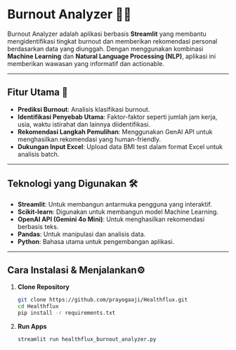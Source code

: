 # Burnout Analyzer 🧠🔥

Burnout Analyzer adalah aplikasi berbasis **Streamlit** yang membantu mengidentifikasi tingkat burnout dan memberikan rekomendasi personal berdasarkan data yang diunggah. Dengan menggunakan kombinasi **Machine Learning** dan **Natural Language Processing (NLP)**, aplikasi ini memberikan wawasan yang informatif dan actionable.

---

## Fitur Utama 🚀

- **Prediksi Burnout**: Analisis klasifikasi burnout.
- **Identifikasi Penyebab Utama**: Faktor-faktor seperti jumlah jam kerja, usia, waktu istirahat dan lainnya diidentifikasi.
- **Rekomendasi Langkah Pemulihan**: Menggunakan GenAI API untuk menghasilkan rekomendasi yang human-friendly.
- **Dukungan Input Excel**: Upload data BMI test dalam format Excel untuk analisis batch.

---

## Teknologi yang Digunakan 🛠️

- **Streamlit**: Untuk membangun antarmuka pengguna yang interaktif.
- **Scikit-learn**: Digunakan untuk membangun model Machine Learning.
- **OpenAI API (Gemini 4o Mini)**: Untuk menghasilkan rekomendasi berbasis teks.
- **Pandas**: Untuk manipulasi dan analisis data.
- **Python**: Bahasa utama untuk pengembangan aplikasi.

---

## Cara Instalasi & Menjalankan⚙️

1. **Clone Repository**
   ```bash
   git clone https://github.com/prayogaaji/Healthflux.git
   cd Healthflux
   pip install -r requirements.txt
   ```
2. **Run Apps**
   ```bash
   streamlit run healthflux_burnout_analyzer.py
   ```
